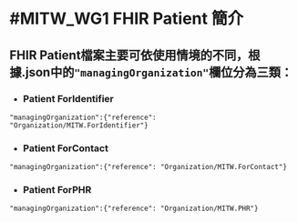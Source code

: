 # #MITW_WG1 FHIR Patient 簡介

## FHIR Patient檔案主要可依使用情境的不同，根據.json中的`"managingOrganization"`欄位分為三類：

* ### Patient ForIdentifier
`"managingOrganization":{"reference": "Organization/MITW.ForIdentifier"}`

* ### Patient ForContact
`"managingOrganization":{"reference": "Organization/MITW.ForContact"}`

* ### Patient ForPHR
`"managingOrganization":{"reference": "Organization/MITW.PHR"}`

